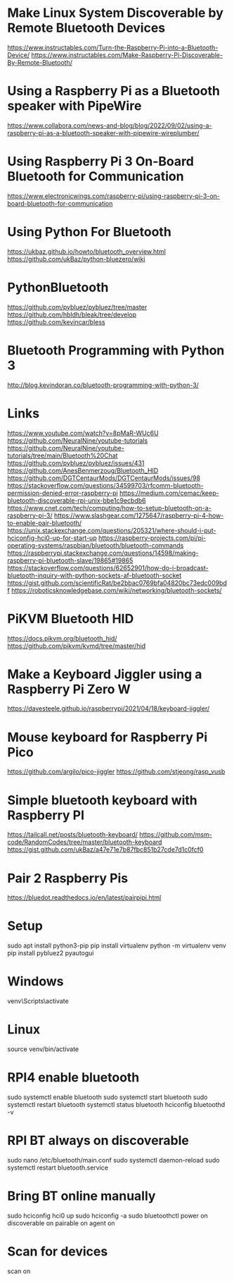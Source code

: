 # Make Linux System Discoverable by Remote Bluetooth Devices
https://www.instructables.com/Turn-the-Raspberry-Pi-into-a-Bluetooth-Device/
https://www.instructables.com/Make-Raspberry-Pi-Discoverable-By-Remote-Bluetooth/

# Using a Raspberry Pi as a Bluetooth speaker with PipeWire
https://www.collabora.com/news-and-blog/blog/2022/09/02/using-a-raspberry-pi-as-a-bluetooth-speaker-with-pipewire-wireplumber/

# Using Raspberry Pi 3 On-Board Bluetooth for Communication
https://www.electronicwings.com/raspberry-pi/using-raspberry-pi-3-on-board-bluetooth-for-communication

# Using Python For Bluetooth
https://ukbaz.github.io/howto/bluetooth_overview.html
https://github.com/ukBaz/python-bluezero/wiki

# PythonBluetooth
https://github.com/pybluez/pybluez/tree/master
https://github.com/hbldh/bleak/tree/develop
https://github.com/kevincar/bless

# Bluetooth Programming with Python 3
http://blog.kevindoran.co/bluetooth-programming-with-python-3/

# Links
https://www.youtube.com/watch?v=8pMaR-WUc6U
https://github.com/NeuralNine/youtube-tutorials
https://github.com/NeuralNine/youtube-tutorials/tree/main/Bluetooth%20Chat
https://github.com/pybluez/pybluez/issues/431
https://github.com/AnesBenmerzoug/Bluetooth_HID
https://github.com/DGTCentaurMods/DGTCentaurMods/issues/98
https://stackoverflow.com/questions/34599703/rfcomm-bluetooth-permission-denied-error-raspberry-pi
https://medium.com/cemac/keep-bluetooth-discoverable-rpi-unix-bbe1c9ecbdb6
https://www.cnet.com/tech/computing/how-to-setup-bluetooth-on-a-raspberry-pi-3/
https://www.slashgear.com/1275647/raspberry-pi-4-how-to-enable-pair-bluetooth/
https://unix.stackexchange.com/questions/205321/where-should-i-put-hciconfig-hci0-up-for-start-up
https://raspberry-projects.com/pi/pi-operating-systems/raspbian/bluetooth/bluetooth-commands
https://raspberrypi.stackexchange.com/questions/14598/making-raspberry-pi-bluetooth-slave/19865#19865
https://stackoverflow.com/questions/62652901/how-do-i-broadcast-bluetooth-inquiry-with-python-sockets-af-bluetooth-socket
https://gist.github.com/scientificRat/be2bbac0769bfa04820bc73edc009bdf
https://roboticsknowledgebase.com/wiki/networking/bluetooth-sockets/

# PiKVM Bluetooth HID
https://docs.pikvm.org/bluetooth_hid/
https://github.com/pikvm/kvmd/tree/master/hid

# Make a Keyboard Jiggler using a Raspberry Pi Zero W
https://davesteele.github.io/raspberrypi/2021/04/18/keyboard-jiggler/

# Mouse keyboard for Raspberry Pi Pico
https://github.com/argilo/pico-jiggler
https://github.com/stjeong/rasp_vusb

# Simple bluetooth keyboard with Raspberry PI
https://tailcall.net/posts/bluetooth-keyboard/
https://github.com/msm-code/RandomCodes/tree/master/bluetooth-keyboard
https://gist.github.com/ukBaz/a47e71e7b87fbc851b27cde7d1c0fcf0

# Pair 2 Raspberry Pis
https://bluedot.readthedocs.io/en/latest/pairpipi.html

# Setup
sudo apt install python3-pip
pip install virtualenv
python -m virtualenv venv
pip install pybluez2 pyautogui

# Windows
venv\Scripts\activate

# Linux
source venv/bin/activate

# RPI4 enable bluetooth
sudo systemctl enable bluetooth
sudo systemctl start bluetooth
sudo systemctl restart bluetooth
systemctl status bluetooth
hciconfig
bluetoothd -v

# RPI BT always on discoverable
sudo nano /etc/bluetooth/main.conf
sudo systemctl daemon-reload
sudo systemctl restart bluetooth.service

# Bring BT online manually
sudo hciconfig hci0 up
sudo hciconfig -a
sudo bluetoothctl
power on
discoverable on
pairable on
agent on

# Scan for devices
scan on